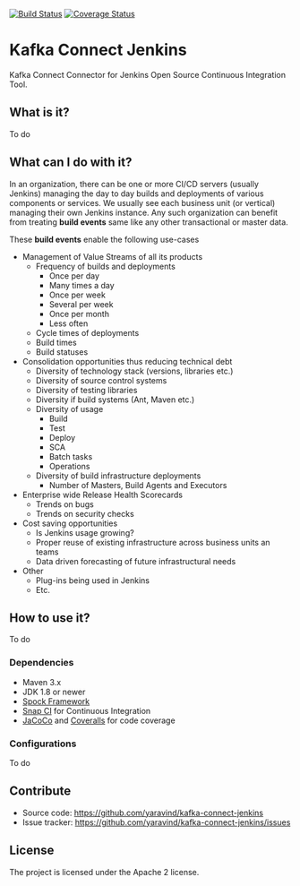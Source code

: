[![Build Status](https://snap-ci.com/yaravind/kafka-connect-jenkins/branch/master/build_image)](https://snap-ci.com/yaravind/kafka-connect-jenkins/branch/master) [![Coverage Status](https://coveralls.io/repos/github/yaravind/kafka-connect-jenkins/badge.svg?branch=master)](https://coveralls.io/github/yaravind/kafka-connect-jenkins?branch=master)

# Kafka Connect Jenkins

Kafka Connect Connector for Jenkins Open Source Continuous Integration Tool.

## What is it?

To do

## What can I do with it?

In an organization, there can be one or more CI/CD servers (usually Jenkins) managing the day to day builds
and deployments of various components or services. We usually see each business unit (or vertical) managing
their own Jenkins instance. Any such organization can benefit from treating **build events** same like any other
transactional or master data.

These **build events** enable the following use-cases

- Management of Value Streams of all its products
   - Frequency of builds and deployments
        - Once per day
        - Many times a day
        - Once per week
        - Several per week
        - Once per month
        - Less often
   - Cycle times of deployments
   - Build times
   - Build statuses
- Consolidation opportunities thus reducing technical debt
    - Diversity of technology stack (versions, libraries etc.)
    - Diversity of source control systems
    - Diversity of testing libraries
    - Diversity if build systems (Ant, Maven etc.)
    - Diversity of usage
        - Build
        - Test
        - Deploy
        - SCA
        - Batch tasks
        - Operations
    - Diversity of build infrastructure deployments
        - Number of Masters, Build Agents and Executors
- Enterprise wide Release Health Scorecards
    - Trends on bugs
    - Trends on security checks
- Cost saving opportunities
    - Is Jenkins usage growing?
    - Proper reuse of existing infrastructure across business units an teams
    - Data driven forecasting of future infrastructural needs
- Other
    - Plug-ins being used in Jenkins
    - Etc.

## How to use it?

To do

### Dependencies

- Maven 3.x
- JDK 1.8 or newer
- [Spock Framework](https://spockframework.github.io/spock/docs/1.0/index.html)
- [Snap CI](https://snap-ci.com/yaravind/kafka-connect-jenkins/branch/master) for Continuous Integration
- [JaCoCo](https://github.com/jacoco/jacoco) and [Coveralls](https://coveralls.io/github/yaravind/kafka-connect-jenkins) for code coverage

### Configurations

To do

## Contribute

- Source code: https://github.com/yaravind/kafka-connect-jenkins
- Issue tracker: https://github.com/yaravind/kafka-connect-jenkins/issues

## License

The project is licensed under the Apache 2 license.